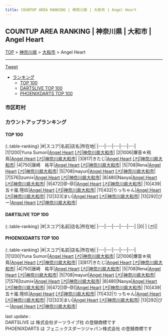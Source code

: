 ```yaml
---
title: COUNTUP AREA RANKING | 神奈川県 | 大和市 | Angel Heart
---
```

## COUNTUP AREA RANKING | 神奈川県 | 大和市 | Angel Heart

[TOP](/darts/rank/) > [神奈川県](/darts/rank/神奈川県/) > [大和市](/darts/rank/神奈川県/大和市/) > Angel Heart

___

<a href="https://twitter.com/share?ref_src=twsrc%5Etfw" data-text="COUNTUP AREA RANKING | 神奈川県大和市Angel Heart" class="twitter-share-button" data-hashtags="DARTSLIVE,PHOENIXDARTS,darts,ダーツ" data-show-count="false">Tweet</a>

* [ランキング](#カウントアップランキング)
    * [TOP 100](#top-100)
    * [DARTSLIVE TOP 100](#dartslive-top-100)
    * [PHOENIXDARTS TOP 100](#phoenixdarts-top-100)

### 市区町村

<ul>

</ul>

### カウントアップランキング

#### TOP 100



{:.table-ranking}
|#|スコア|名前|店名|所在地|
|---|---|---|---|---|
|1|1200|<span class="rank-name-pd">Yuna Sumori</span>|<a href="/darts/rank/shops/69587.html">Angel Heart</a> <a href="https://vs.phoenixdarts.com/jp/shop/shopDetailInfo/s_69587?s_seq=69587">[↗]</a>|<a href="/darts/rank/神奈川県/大和市">神奈川県大和市</a>|
|2|1006|<span class="rank-name-pd">爆音☆飛鳥</span>|<a href="/darts/rank/shops/69587.html">Angel Heart</a> <a href="https://vs.phoenixdarts.com/jp/shop/shopDetailInfo/s_69587?s_seq=69587">[↗]</a>|<a href="/darts/rank/神奈川県/大和市">神奈川県大和市</a>|
|3|817|<span class="rank-name-pd">きたじ</span>|<a href="/darts/rank/shops/69587.html">Angel Heart</a> <a href="https://vs.phoenixdarts.com/jp/shop/shopDetailInfo/s_69587?s_seq=69587">[↗]</a>|<a href="/darts/rank/神奈川県/大和市">神奈川県大和市</a>|
|4|750|<span class="rank-name-pd">唐崎　祐平</span>|<a href="/darts/rank/shops/69587.html">Angel Heart</a> <a href="https://vs.phoenixdarts.com/jp/shop/shopDetailInfo/s_69587?s_seq=69587">[↗]</a>|<a href="/darts/rank/神奈川県/大和市">神奈川県大和市</a>|
|5|708|<span class="rank-name-pd">Rena</span>|<a href="/darts/rank/shops/69587.html">Angel Heart</a> <a href="https://vs.phoenixdarts.com/jp/shop/shopDetailInfo/s_69587?s_seq=69587">[↗]</a>|<a href="/darts/rank/神奈川県/大和市">神奈川県大和市</a>|
|5|708|<span class="rank-name-pd">mayuri</span>|<a href="/darts/rank/shops/69587.html">Angel Heart</a> <a href="https://vs.phoenixdarts.com/jp/shop/shopDetailInfo/s_69587?s_seq=69587">[↗]</a>|<a href="/darts/rank/神奈川県/大和市">神奈川県大和市</a>|
|7|576|<span class="rank-name-pd">Izumi⭐︎</span>|<a href="/darts/rank/shops/69587.html">Angel Heart</a> <a href="https://vs.phoenixdarts.com/jp/shop/shopDetailInfo/s_69587?s_seq=69587">[↗]</a>|<a href="/darts/rank/神奈川県/大和市">神奈川県大和市</a>|
|8|480|<span class="rank-name-pd">Naoya</span>|<a href="/darts/rank/shops/69587.html">Angel Heart</a> <a href="https://vs.phoenixdarts.com/jp/shop/shopDetailInfo/s_69587?s_seq=69587">[↗]</a>|<a href="/darts/rank/神奈川県/大和市">神奈川県大和市</a>|
|9|472|<span class="rank-name-pd">[@-@]</span>|<a href="/darts/rank/shops/69587.html">Angel Heart</a> <a href="https://vs.phoenixdarts.com/jp/shop/shopDetailInfo/s_69587?s_seq=69587">[↗]</a>|<a href="/darts/rank/神奈川県/大和市">神奈川県大和市</a>|
|10|439|<span class="rank-name-pd"><span class="pro-icon-pd"></span>五十嵐 陸玖</span>|<a href="/darts/rank/shops/69587.html">Angel Heart</a> <a href="https://vs.phoenixdarts.com/jp/shop/shopDetailInfo/s_69587?s_seq=69587">[↗]</a>|<a href="/darts/rank/神奈川県/大和市">神奈川県大和市</a>|
|11|432|<span class="rank-name-pd">りっちゃん</span>|<a href="/darts/rank/shops/69587.html">Angel Heart</a> <a href="https://vs.phoenixdarts.com/jp/shop/shopDetailInfo/s_69587?s_seq=69587">[↗]</a>|<a href="/darts/rank/神奈川県/大和市">神奈川県大和市</a>|
|12|323|<span class="rank-name-pd">まい</span>|<a href="/darts/rank/shops/69587.html">Angel Heart</a> <a href="https://vs.phoenixdarts.com/jp/shop/shopDetailInfo/s_69587?s_seq=69587">[↗]</a>|<a href="/darts/rank/神奈川県/大和市">神奈川県大和市</a>|
|13|292|<span class="rank-name-pd">ぴー</span>|<a href="/darts/rank/shops/69587.html">Angel Heart</a> <a href="https://vs.phoenixdarts.com/jp/shop/shopDetailInfo/s_69587?s_seq=69587">[↗]</a>|<a href="/darts/rank/神奈川県/大和市">神奈川県大和市</a>|


#### DARTSLIVE TOP 100



{:.table-ranking}
|#|スコア|名前|店名|所在地|
|---|---|---|---|---|
||0|<span class="rank-name-dl"> </span>|<a href="/darts/rank/shops/.html"></a> <a href="">[↗]</a>|<a href="/darts/rank//"></a>|


#### PHOENIXDARTS TOP 100



{:.table-ranking}
|#|スコア|名前|店名|所在地|
|---|---|---|---|---|
|1|1200|<span class="rank-name-pd">Yuna Sumori</span>|<a href="/darts/rank/shops/69587.html">Angel Heart</a> <a href="https://vs.phoenixdarts.com/jp/shop/shopDetailInfo/s_69587?s_seq=69587">[↗]</a>|<a href="/darts/rank/神奈川県/大和市">神奈川県大和市</a>|
|2|1006|<span class="rank-name-pd">爆音☆飛鳥</span>|<a href="/darts/rank/shops/69587.html">Angel Heart</a> <a href="https://vs.phoenixdarts.com/jp/shop/shopDetailInfo/s_69587?s_seq=69587">[↗]</a>|<a href="/darts/rank/神奈川県/大和市">神奈川県大和市</a>|
|3|817|<span class="rank-name-pd">きたじ</span>|<a href="/darts/rank/shops/69587.html">Angel Heart</a> <a href="https://vs.phoenixdarts.com/jp/shop/shopDetailInfo/s_69587?s_seq=69587">[↗]</a>|<a href="/darts/rank/神奈川県/大和市">神奈川県大和市</a>|
|4|750|<span class="rank-name-pd">唐崎　祐平</span>|<a href="/darts/rank/shops/69587.html">Angel Heart</a> <a href="https://vs.phoenixdarts.com/jp/shop/shopDetailInfo/s_69587?s_seq=69587">[↗]</a>|<a href="/darts/rank/神奈川県/大和市">神奈川県大和市</a>|
|5|708|<span class="rank-name-pd">Rena</span>|<a href="/darts/rank/shops/69587.html">Angel Heart</a> <a href="https://vs.phoenixdarts.com/jp/shop/shopDetailInfo/s_69587?s_seq=69587">[↗]</a>|<a href="/darts/rank/神奈川県/大和市">神奈川県大和市</a>|
|5|708|<span class="rank-name-pd">mayuri</span>|<a href="/darts/rank/shops/69587.html">Angel Heart</a> <a href="https://vs.phoenixdarts.com/jp/shop/shopDetailInfo/s_69587?s_seq=69587">[↗]</a>|<a href="/darts/rank/神奈川県/大和市">神奈川県大和市</a>|
|7|576|<span class="rank-name-pd">Izumi⭐︎</span>|<a href="/darts/rank/shops/69587.html">Angel Heart</a> <a href="https://vs.phoenixdarts.com/jp/shop/shopDetailInfo/s_69587?s_seq=69587">[↗]</a>|<a href="/darts/rank/神奈川県/大和市">神奈川県大和市</a>|
|8|480|<span class="rank-name-pd">Naoya</span>|<a href="/darts/rank/shops/69587.html">Angel Heart</a> <a href="https://vs.phoenixdarts.com/jp/shop/shopDetailInfo/s_69587?s_seq=69587">[↗]</a>|<a href="/darts/rank/神奈川県/大和市">神奈川県大和市</a>|
|9|472|<span class="rank-name-pd">[@-@]</span>|<a href="/darts/rank/shops/69587.html">Angel Heart</a> <a href="https://vs.phoenixdarts.com/jp/shop/shopDetailInfo/s_69587?s_seq=69587">[↗]</a>|<a href="/darts/rank/神奈川県/大和市">神奈川県大和市</a>|
|10|439|<span class="rank-name-pd"><span class="pro-icon-pd"></span>五十嵐 陸玖</span>|<a href="/darts/rank/shops/69587.html">Angel Heart</a> <a href="https://vs.phoenixdarts.com/jp/shop/shopDetailInfo/s_69587?s_seq=69587">[↗]</a>|<a href="/darts/rank/神奈川県/大和市">神奈川県大和市</a>|
|11|432|<span class="rank-name-pd">りっちゃん</span>|<a href="/darts/rank/shops/69587.html">Angel Heart</a> <a href="https://vs.phoenixdarts.com/jp/shop/shopDetailInfo/s_69587?s_seq=69587">[↗]</a>|<a href="/darts/rank/神奈川県/大和市">神奈川県大和市</a>|
|12|323|<span class="rank-name-pd">まい</span>|<a href="/darts/rank/shops/69587.html">Angel Heart</a> <a href="https://vs.phoenixdarts.com/jp/shop/shopDetailInfo/s_69587?s_seq=69587">[↗]</a>|<a href="/darts/rank/神奈川県/大和市">神奈川県大和市</a>|
|13|292|<span class="rank-name-pd">ぴー</span>|<a href="/darts/rank/shops/69587.html">Angel Heart</a> <a href="https://vs.phoenixdarts.com/jp/shop/shopDetailInfo/s_69587?s_seq=69587">[↗]</a>|<a href="/darts/rank/神奈川県/大和市">神奈川県大和市</a>|


<div class="footer border-top border-gray-light mt-5 pt-3 text-right text-gray">
    last update : <span style="font-weight: italic" id="foot_last_modified"></span><br />
    DARTSLIVE は 株式会社ダーツライブ社 の登録商標です<br />
    PHOENIXDARTS は フェニックスダーツジャパン株式会社 の登録商標です<br />
</div>

<script src="https://cdnjs.cloudflare.com/ajax/libs/jquery.tablesorter/2.31.3/js/jquery.tablesorter.min.js" integrity="sha512-qzgd5cYSZcosqpzpn7zF2ZId8f/8CHmFKZ8j7mU4OUXTNRd5g+ZHBPsgKEwoqxCtdQvExE5LprwwPAgoicguNg==" crossorigin="anonymous" referrerpolicy="no-referrer"></script>
<link rel="stylesheet" href="https://cdnjs.cloudflare.com/ajax/libs/jquery.tablesorter/2.31.3/css/theme.default.min.css" integrity="sha512-wghhOJkjQX0Lh3NSWvNKeZ0ZpNn+SPVXX1Qyc9OCaogADktxrBiBdKGDoqVUOyhStvMBmJQ8ZdMHiR3wuEq8+w==" crossorigin="anonymous" referrerpolicy="no-referrer" />
<script>
$(function() {
    $(".table-ranking").tablesorter({sortList:[[0, 0]]});
    $("#foot_last_modified").text(formatDate(new Date(document.lastModified), 'yyyy-MM-dd HH:mm:ss'));
});
</script>

<script async src="https://platform.twitter.com/widgets.js" charset="utf-8"></script>